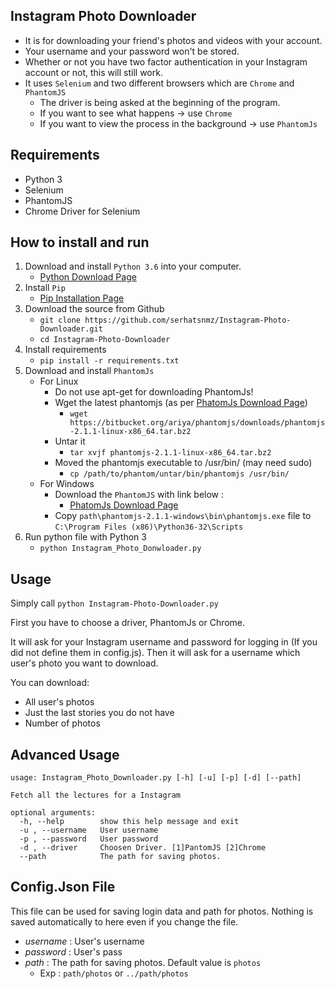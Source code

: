 ## Instagram Photo Downloader

- It is for downloading your friend's photos and videos with your account.
- Your username and your password won't be stored.
- Whether or not you have two factor authentication in your Instagram account or not, this will still work.
- It uses `Selenium` and two different browsers which are `Chrome` and `PhantomJS`
    - The driver is being asked at the beginning of the program.
    - If you want to see what happens -> use `Chrome`
    - If you want to view the process in the background -> use `PhantomJs`

## Requirements

- Python 3
- Selenium
- PhantomJS
- Chrome Driver for Selenium

## How to install and run

1. Download and install `Python 3.6` into your computer.
	- [Python Download Page](https://www.python.org/downloads/ "Python Download Page")
2. Install `Pip`
	- [Pip Installation Page](https://pip.pypa.io/en/stable/installing/ "Pip Installation Page")
3. Download the source from Github
    - `git clone https://github.com/serhatsnmz/Instagram-Photo-Downloader.git`
    - `cd Instagram-Photo-Downloader`
4. Install requirements
	- `pip install -r requirements.txt`
5. Download and install `PhantomJs` 
    - For Linux
        - Do not use apt-get for downloading PhantomJs!
        - Wget the latest phantomjs (as per [PhatomJs Download Page](http://phantomjs.org/download.html "PhatomJs Download Page"))
            - `wget https://bitbucket.org/ariya/phantomjs/downloads/phantomjs-2.1.1-linux-x86_64.tar.bz2`
        - Untar it
            - `tar xvjf phantomjs-2.1.1-linux-x86_64.tar.bz2`
        - Moved the phantomjs executable to /usr/bin/ (may need sudo)
            - `cp /path/to/phantom/untar/bin/phantomjs /usr/bin/`
    - For Windows
        - Download the `PhantomJS` with link below :
            - [PhatomJs Download Page](http://phantomjs.org/download.html "PhatomJs Download Page")
        - Copy `path\phantomjs-2.1.1-windows\bin\phantomjs.exe` file to `C:\Program Files (x86)\Python36-32\Scripts`
6. Run python file with Python 3
	- `python Instagram_Photo_Donwloader.py`

## Usage

Simply call `python Instagram-Photo-Downloader.py`

First you have to choose a driver, PhantomJs or Chrome.

It will ask for your Instagram username and password for logging in (If you did not define them in config.js). Then it will ask for a username which user's photo you want to download.

You can download:
- All user's photos
- Just the last stories you do not have
- Number of photos

## Advanced Usage

```
usage: Instagram_Photo_Downloader.py [-h] [-u] [-p] [-d] [--path]

Fetch all the lectures for a Instagram

optional arguments:
  -h, --help        show this help message and exit
  -u , --username   User username
  -p , --password   User password
  -d , --driver     Choosen Driver. [1]PantomJS [2]Chrome
  --path            The path for saving photos.
```

## Config.Json File

This file can be used for saving login data and path for photos. Nothing is saved automatically to here even if you change the file.
- *username* : User's username
- *password* : User's pass
- *path* : The path for saving photos. Default value is `photos`
    - Exp : `path/photos` or `../path/photos`
